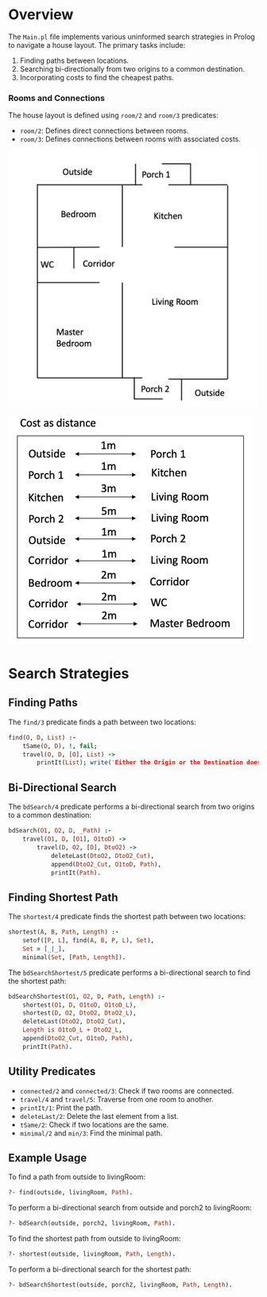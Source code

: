 # Overview

The `Main.pl` file implements various uninformed search strategies in Prolog to navigate a house layout. The primary tasks include:

1. Finding paths between locations.
2. Searching bi-directionally from two origins to a common destination.
3. Incorporating costs to find the cheapest paths.

### Rooms and Connections

The house layout is defined using `room/2` and `room/3` predicates:

- `room/2`: Defines direct connections between rooms.
- `room/3`: Defines connections between rooms with associated costs.

![alt text](./Resources/Ground%20Layout.png)

![alt text](./Resources/Cost%20Layout.png)

# Search Strategies

## Finding Paths

The `find/3` predicate finds a path between two locations:

```prolog
find(O, D, List) :-
    tSame(O, D), !, fail;
    travel(O, D, [O], List) ->
        printIt(List); write('Either the Origin or the Destination does not Exist.').
```

## Bi-Directional Search

The `bdSearch/4` predicate performs a bi-directional search from two origins to a common destination:

```prolog
bdSearch(O1, O2, D, _Path) :-
    travel(O1, D, [O1], O1toD) ->
        travel(D, O2, [D], DtoO2) ->
            deleteLast(DtoO2, DtoO2_Cut),
            append(DtoO2_Cut, O1toD, Path),
            printIt(Path).
```

## Finding Shortest Path

The `shortest/4` predicate finds the shortest path between two locations:

```prolog
shortest(A, B, Path, Length) :-
    setof([P, L], find(A, B, P, L), Set),
    Set = [_|_],
    minimal(Set, [Path, Length]).
```

The `bdSearchShortest/5` predicate performs a bi-directional search to find the shortest path:

```prolog
bdSearchShortest(O1, O2, D, Path, Length) :-
    shortest(O1, D, O1toD, O1toD_L),
    shortest(D, O2, DtoO2, DtoO2_L),
    deleteLast(DtoO2, DtoO2_Cut),
    Length is O1toD_L + DtoO2_L,
    append(DtoO2_Cut, O1toD, Path),
    printIt(Path).
```

## Utility Predicates

- `connected/2` and `connected/3`: Check if two rooms are connected.
- `travel/4` and `travel/5`: Traverse from one room to another.
- `printIt/1`: Print the path.
- `deleteLast/2`: Delete the last element from a list.
- `tSame/2`: Check if two locations are the same.
- `minimal/2` and `min/3`: Find the minimal path.

## Example Usage

To find a path from outside to livingRoom:

```prolog
?- find(outside, livingRoom, Path).
```

To perform a bi-directional search from outside and porch2 to livingRoom:

```prolog
?- bdSearch(outside, porch2, livingRoom, Path).
```

To find the shortest path from outside to livingRoom:

```prolog
?- shortest(outside, livingRoom, Path, Length).
```

To perform a bi-directional search for the shortest path:

```prolog
?- bdSearchShortest(outside, porch2, livingRoom, Path, Length).
```

